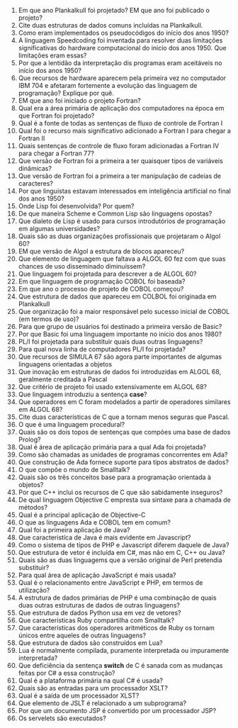 1. Em que ano Plankalkull foi projetado? EM que ano foi publicado o projeto?
2. Cite duas estruturas de dados comuns incluídas na Plankalkull.
3. Como eram implementados os pseudocódigos do início dos anos 1950?
4. A linguagem Speedcoding foi inventada para resolver duas limitações significativas do hardware computacional do início dos anos 1950. Que limitações eram essas?
5. Por que a lentidão da interpretação dis programas eram aceitáveis no inicio dos anos 1950?
6. Que recursos de hardware aparecem pela primeira vez no computador IBM 704 e afetaram fortemente a evolução das linguagem de programação? Explique por quê.
7. EM que ano foi iniciado o projeto Fortran?
8. Qual era a área primária de aplicação dos computadores na época em que Fortran foi projetado?
9. Qual é a fonte de todas as sentenças de fluxo de controle de Fortran I
10. Qual foi o recurso mais significativo adicionado a Fortran I para chegar a Fortran II
11. Quais sentenças de controle de fluxo foram adicionadas a Fortran IV para chegar a Fortran 77?
12. Que versão de Fortran foi a primeira a ter quaisquer tipos de variáveis dinâmicas?
13. Que versão de Fortran foi a primeira a ter manipulação de cadeias de caracteres?
14. Por que linguistas estavam interessados em inteligência artificial no final dos anos 1950?
15. Onde Lisp foi desenvolvida? Por quem?
16. De que maneira Scheme e Common Lisp são linguagens opostas?
17. Que dialeto de Lisp é usado para cursos introdutórios de programação em algumas universidades?
18. Quais são as duas organizações profissionais que projetaram o Algol 60?
19. EM que versão de Algol a estrutura de blocos apareceu?
20. Que elemento de linguagem que faltava a ALGOL 60 fez com que suas chances de uso disseminado diminuíssem?
21. Que linguagem foi projetada para descrever a de ALGOL 60?
22. Em que linguagem de programação COBOL foi baseada?
23. Em que ano o processo de projeto de COBOL começou?
24. Que estrutura de dados que apareceu em COLBOL foi originada em Plankalkull
25. Que organização foi a maior responsável pelo sucesso inicial de COBOL (em termos de uso)?
26. Para que grupo de usuários foi destinado a primeira versão de Basic?
27. Por que Basic foi uma linguagem importante no inicio dos anos 1980?
28. PL/I foi projetada para substituir quais duas outras linguagens?
29. Para qual nova linha de computadores PL/I foi projetada?
30. Que recursos de SIMULA 67 são agora parte importantes de algumas linguagens orientadas a objetos
31. Que inovação em estruturas de dados foi introduzidas em ALGOL 68, geralmente creditada a Pascal
32. Que critério de projeto foi usado extensivamente em ALGOL 68?
33. Que linguagem introduziu a sentença **case**?
34. Que operadores em C foram modelados a partir de operadores similares em ALGOL 68?
35. Cite duas características de C que a tornam menos seguras que Pascal.
36. O que é uma linguagem procedural?
37. Quais são os dois topos de sentenças que compões uma base de dados Prolog?
38. Qual é área de aplicação primária para a qual Ada foi projetada?
39. Como são chamadas as unidades de programas concorrentes em Ada?
40. Que construção de Ada fornece suporte para tipos abstratos de dados?
41. O que compõe o mundo de Smalltalk?
42. Quais são os três conceitos base para a programação orientada à objetos?
43. Por que C++ inclui os recursos de C que são sabidamente inseguros?
44. De qual linguagem Objective C empresta sua sintaxe para a chamada de métodos?
45. Qual é a principal aplicação de Objective-C
46. O que as linguagens Ada e COBOL tem em comum?
47. Qual foi a primeira aplicação de Java?
48. Que caracteristíca de Java é mais evidente em Javascript?
49. Como o sistema de tipos de PHP e Javascript diferem daquele de Java?
50. Que estrutura de vetor é incluída em C#, mas não em C, C++ ou Java?
51. Quais são as duas linguagems que a versão original de Perl pretendia substituir?
52. Para qual área de aplicação JavaScript é mais usada?
53. Qual é o relacionamento entre JavaScript e PHP, em termos de utilização?
54. A estrutura de dados primárias de PHP é uma combinação de quais duas outras estruturas de dados de outras linguagens?
55. Que estrutura de dados Python usa em vez de vetores?
56. Que características Ruby compartilha com Smalltalk?
57. Que características dos operadores aritméticos de Ruby os tornam únicos entre aqueles de outras linguagens?
58. Que estrutura de dados são construídos em Lua?
59. Lua é normalmente compilada, puramente interpretada ou impuramente interpretada?
60. Que deficiência da sentença **switch** de C é sanada com as mudanças feitas por C# a essa construção?
61. Qual é a plataforma primária na qual C# é usada?
62. Quais são as entradas para um processador XSLT?
63. Qual é a saída de um processador XLST?
64. Que elemento de JSLT é relacionado a um subprograma?
65. Por que um documento JSP é convertido por um processador JSP?
66. Os servelets são executados?